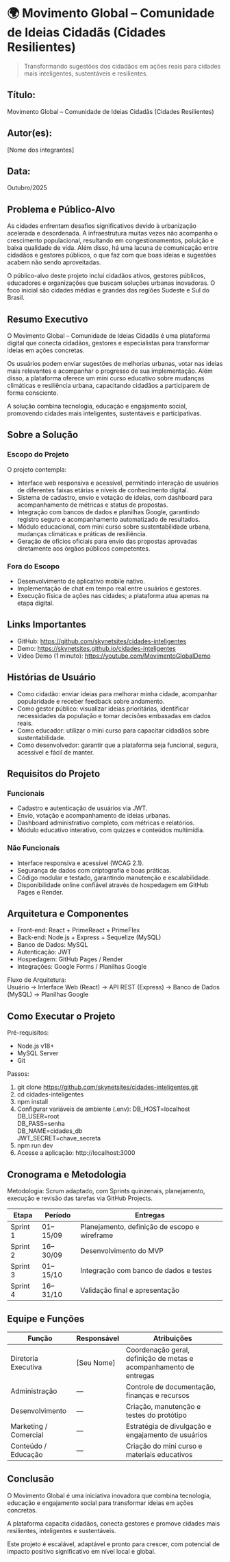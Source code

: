 # 🌍 Movimento Global – Comunidade de Ideias Cidadãs (Cidades Resilientes)

> Transformando sugestões dos cidadãos em ações reais para cidades mais inteligentes, sustentáveis e resilientes.

## Título:
Movimento Global – Comunidade de Ideias Cidadãs (Cidades Resilientes)

## Autor(es):
[Nome dos integrantes]

## Data:
Outubro/2025

## Problema e Público-Alvo
As cidades enfrentam desafios significativos devido à urbanização acelerada e desordenada. A infraestrutura muitas vezes não acompanha o crescimento populacional, resultando em congestionamentos, poluição e baixa qualidade de vida. Além disso, há uma lacuna de comunicação entre cidadãos e gestores públicos, o que faz com que boas ideias e sugestões acabem não sendo aproveitadas.  

O público-alvo deste projeto inclui cidadãos ativos, gestores públicos, educadores e organizações que buscam soluções urbanas inovadoras. O foco inicial são cidades médias e grandes das regiões Sudeste e Sul do Brasil.

## Resumo Executivo
O Movimento Global – Comunidade de Ideias Cidadãs é uma plataforma digital que conecta cidadãos, gestores e especialistas para transformar ideias em ações concretas.  

Os usuários podem enviar sugestões de melhorias urbanas, votar nas ideias mais relevantes e acompanhar o progresso de sua implementação. Além disso, a plataforma oferece um mini curso educativo sobre mudanças climáticas e resiliência urbana, capacitando cidadãos a participarem de forma consciente.  

A solução combina tecnologia, educação e engajamento social, promovendo cidades mais inteligentes, sustentáveis e participativas.

## Sobre a Solução

### Escopo do Projeto
O projeto contempla:
- Interface web responsiva e acessível, permitindo interação de usuários de diferentes faixas etárias e níveis de conhecimento digital.  
- Sistema de cadastro, envio e votação de ideias, com dashboard para acompanhamento de métricas e status de propostas.  
- Integração com bancos de dados e planilhas Google, garantindo registro seguro e acompanhamento automatizado de resultados.  
- Módulo educacional, com mini curso sobre sustentabilidade urbana, mudanças climáticas e práticas de resiliência.  
- Geração de ofícios oficiais para envio das propostas aprovadas diretamente aos órgãos públicos competentes.

### Fora do Escopo
- Desenvolvimento de aplicativo mobile nativo.  
- Implementação de chat em tempo real entre usuários e gestores.  
- Execução física de ações nas cidades; a plataforma atua apenas na etapa digital.

## Links Importantes
- GitHub: https://github.com/skynetsites/cidades-inteligentes  
- Demo: https://skynetsites.github.io/cidades-inteligentes  
- Vídeo Demo (1 minuto): https://youtube.com/MovimentoGlobalDemo  

## Histórias de Usuário
- Como cidadão: enviar ideias para melhorar minha cidade, acompanhar popularidade e receber feedback sobre andamento.  
- Como gestor público: visualizar ideias prioritárias, identificar necessidades da população e tomar decisões embasadas em dados reais.  
- Como educador: utilizar o mini curso para capacitar cidadãos sobre sustentabilidade.  
- Como desenvolvedor: garantir que a plataforma seja funcional, segura, acessível e fácil de manter.

## Requisitos do Projeto
### Funcionais
- Cadastro e autenticação de usuários via JWT.  
- Envio, votação e acompanhamento de ideias urbanas.  
- Dashboard administrativo completo, com métricas e relatórios.  
- Módulo educativo interativo, com quizzes e conteúdos multimídia.

### Não Funcionais
- Interface responsiva e acessível (WCAG 2.1).  
- Segurança de dados com criptografia e boas práticas.  
- Código modular e testado, garantindo manutenção e escalabilidade.  
- Disponibilidade online confiável através de hospedagem em GitHub Pages e Render.

## Arquitetura e Componentes
- Front-end: React + PrimeReact + PrimeFlex  
- Back-end: Node.js + Express + Sequelize (MySQL)  
- Banco de Dados: MySQL  
- Autenticação: JWT  
- Hospedagem: GitHub Pages / Render  
- Integrações: Google Forms / Planilhas Google  

Fluxo de Arquitetura:  
Usuário → Interface Web (React) → API REST (Express) → Banco de Dados (MySQL) → Planilhas Google

## Como Executar o Projeto
Pré-requisitos:
- Node.js v18+  
- MySQL Server  
- Git  

Passos:
1. git clone https://github.com/skynetsites/cidades-inteligentes.git  
2. cd cidades-inteligentes  
3. npm install  
4. Configurar variáveis de ambiente (.env):
   DB_HOST=localhost  
   DB_USER=root  
   DB_PASS=senha  
   DB_NAME=cidades_db  
   JWT_SECRET=chave_secreta  
5. npm run dev  
6. Acesse a aplicação: http://localhost:3000  

## Cronograma e Metodologia
Metodologia: Scrum adaptado, com Sprints quinzenais, planejamento, execução e revisão das tarefas via GitHub Projects.

| Etapa       | Período   | Entregas                                     |
|------------|-----------|---------------------------------------------|
| Sprint 1   | 01–15/09 | Planejamento, definição de escopo e wireframe |
| Sprint 2   | 16–30/09 | Desenvolvimento do MVP                       |
| Sprint 3   | 01–15/10 | Integração com banco de dados e testes       |
| Sprint 4   | 16–31/10 | Validação final e apresentação               |

## Equipe e Funções
| Função                  | Responsável    | Atribuições                                                        |
|-------------------------|----------------|-------------------------------------------------------------------|
| Diretoria Executiva      | [Seu Nome]    | Coordenação geral, definição de metas e acompanhamento de entregas |
| Administração            | —             | Controle de documentação, finanças e recursos                     |
| Desenvolvimento          | —             | Criação, manutenção e testes do protótipo                          |
| Marketing / Comercial    | —             | Estratégia de divulgação e engajamento de usuários                 |
| Conteúdo / Educação      | —             | Criação do mini curso e materiais educativos                       |

## Conclusão
O Movimento Global é uma iniciativa inovadora que combina tecnologia, educação e engajamento social para transformar ideias em ações concretas.  

A plataforma capacita cidadãos, conecta gestores e promove cidades mais resilientes, inteligentes e sustentáveis.  

Este projeto é escalável, adaptável e pronto para crescer, com potencial de impacto positivo significativo em nível local e global.
